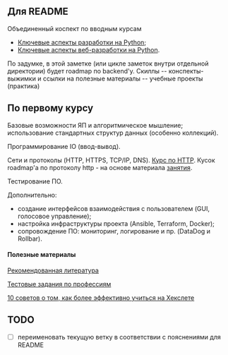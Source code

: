 ## Для README

Объединенный коспект по вводным курсам
- [Ключевые аспекты разработки на Python](https://ru.hexlet.io/courses/python-development-course);
- [Ключевые аспекты веб-разработки на Python](https://ru.hexlet.io/courses/python-web-development).

По задумке, в этой заметке (или цикле заметок внутри отдельной директории) будет roadmap по backend'у. Скиллы -- конспекты-выжимки и ссылки на полезные материалы -- учебные проекты (практика)

## По первому курсу

Базовые возможности ЯП и алгоритмическое мышление; использование стандартных структур данных (особенно коллекций).

Программирование IO (ввод-вывод).

Сети и протоколы (HTTP, HTTPS, TCP/IP, DNS).
[Курс по HTTP](https://ru.hexlet.io/courses/http_protocol).
Кусок roadmap'a по протоколу http - на основе материала [занятия](https://ru.hexlet.io/courses/python-development-course/lessons/http/theory_unit).

Тестирование ПО.

Дополнительно:
- создание интерфейсов взаимодействия с пользователем (GUI, голосовое управление);
- настройка инфраструктуры проекта (Ansible, Terraform, Docker);
- сопровождение ПО: мониторинг, логирование и пр. (DataDog и Rollbar).

#### Полезные материалы

[Рекомендованная литература](https://ru.hexlet.io/pages/recommended-books)

[Тестовые задания по профессиям](https://github.com/Hexlet/ru-test-assignments)

[10 советов о том, как более эффективно учиться на Хекслете](https://ru.hexlet.io/blog/posts/10-sovetov-o-tom-kak-bolee-effectivno-uchitsya-na-hexlet)


## TODO

- [ ] переименовать текущую ветку в соответствии с пояснениями для README
